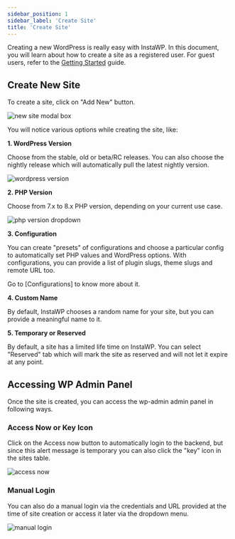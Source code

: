 ```yaml
---
sidebar_position: 1
sidebar_label: 'Create Site'
title: 'Create Site'
---
```


Creating a new WordPress is really easy with InstaWP. In this document, you will learn about how to create a site as a registered user. For guest users, refer to the [Getting Started](../getting-started) guide.

## Create New Site

To create a site, click on "Add New" button. 

![new site modal box](https://ik.imagekit.io/instawp/instawp-docs-create-new-site_X5Hh5jOMA.png?ik-sdk-version=javascript-1.4.3&updatedAt=1654685579395)

You will notice various options while creating the site, like:

**1. WordPress Version**

Choose from the stable, old or beta/RC releases. You can also choose the nightly release which will automatically pull the latest nightly version. 

![wordpress version](https://ik.imagekit.io/instawp/instawp-docs-wordpress-version_FvvT8fx2nF.gif?ik-sdk-version=javascript-1.4.3&updatedAt=1654685579233)

**2. PHP Version**

Choose from 7.x to 8.x PHP version, depending on your current use case. 

![php version dropdown](https://ik.imagekit.io/instawp/instawp-docs-php-version_Lwo57Fgma.png?ik-sdk-version=javascript-1.4.3&updatedAt=1654685578547)


**3. Configuration**

You can create "presets" of configurations and choose a particular config to automatically set PHP values and WordPress options. With configurations, you can provide a list of plugin slugs, theme slugs and remote URL too. 

Go to [Configurations] to know more about it.


**4. Custom Name**

By default, InstaWP chooses a random name for your site, but you can provide a meaningful name to it. 

**5. Temporary or Reserved**

By default, a site has a limited life time on InstaWP. You can select "Reserved" tab which will mark the site as reserved and will not let it expire at any point. 

## Accessing WP Admin Panel

Once the site is created, you can access the wp-admin admin panel in following ways. 

### Access Now or Key Icon

Click on the Access now button to automatically login to the backend, but since this alert message is temporary you can also click the "key" icon in the sites table. 

![access now](https://ik.imagekit.io/instawp/instawp-docs-autologin_IL7oRd5t8.png?ik-sdk-version=javascript-1.4.3&updatedAt=1654686824294)

### Manual Login

You can also do a manual login via the credentials and URL provided at the time of site creation or access it later via the dropdown menu.

![manual login](https://ik.imagekit.io/instawp/instawp-docs-manual_login_wDl2Z-ISk.png?ik-sdk-version=javascript-1.4.3&updatedAt=1654686882410)

